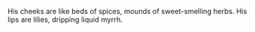 His cheeks are like beds of spices, mounds of sweet-smelling herbs. His lips are lilies, dripping liquid myrrh.
